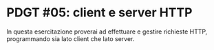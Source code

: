 # PDGT #05: client e server HTTP

In questa esercitazione proverai ad effettuare e gestire richieste HTTP, programmando sia lato client che lato server.
